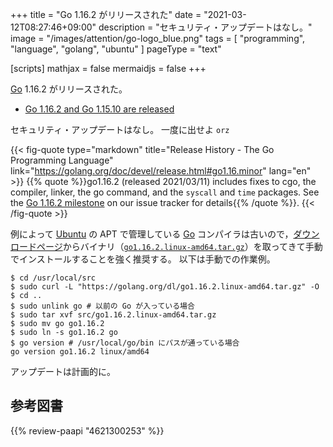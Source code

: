 +++
title = "Go 1.16.2 がリリースされた"
date =  "2021-03-12T08:27:46+09:00"
description = "セキュリティ・アップデートはなし。"
image = "/images/attention/go-logo_blue.png"
tags  = [ "programming", "language", "golang", "ubuntu" ]
pageType = "text"

[scripts]
  mathjax = false
  mermaidjs = false
+++

[Go] 1.16.2 がリリースされた。

- [Go 1.16.2 and Go 1.15.10 are released](https://groups.google.com/g/golang-announce/c/ZWvSr9XM4wM/m/t8wy_q5_AgAJ)

セキュリティ・アップデートはなし。
一度に出せよ `orz`

{{< fig-quote type="markdown" title="Release History - The Go Programming Language" link="https://golang.org/doc/devel/release.html#go1.16.minor" lang="en" >}}
{{% quote %}}go1.16.2 (released 2021/03/11) includes fixes to cgo, the compiler, linker, the go command, and the `syscall` and `time` packages. See the [Go 1.16.2 milestone](https://github.com/golang/go/issues?q=milestone%3AGo1.16.2+label%3ACherryPickApproved) on our issue tracker for details{{% /quote %}}.
{{< /fig-quote >}}

例によって [Ubuntu] の APT で管理している [Go] コンパイラは古いので，[ダウンロードページ](https://golang.org/dl/ "Downloads - The Go Programming Language")からバイナリ（[`go1.16.2.linux-amd64.tar.gz`](https://golang.org/dl/go1.16.2.linux-amd64.tar.gz)）を取ってきて手動でインストールすることを強く推奨する。
以下は手動での作業例。

```text
$ cd /usr/local/src
$ sudo curl -L "https://golang.org/dl/go1.16.2.linux-amd64.tar.gz" -O
$ cd ..
$ sudo unlink go # 以前の Go が入っている場合
$ sudo tar xvf src/go1.16.2.linux-amd64.tar.gz
$ sudo mv go go1.16.2
$ sudo ln -s go1.16.2 go
$ go version # /usr/local/go/bin にパスが通っている場合
go version go1.16.2 linux/amd64
```

アップデートは計画的に。

[Go]: https://golang.org/ "The Go Programming Language"
[Ubuntu]: https://www.ubuntu.com/ "The leading operating system for PCs, IoT devices, servers and the cloud | Ubuntu"

## 参考図書

{{% review-paapi "4621300253" %}} <!-- プログラミング言語Go -->
